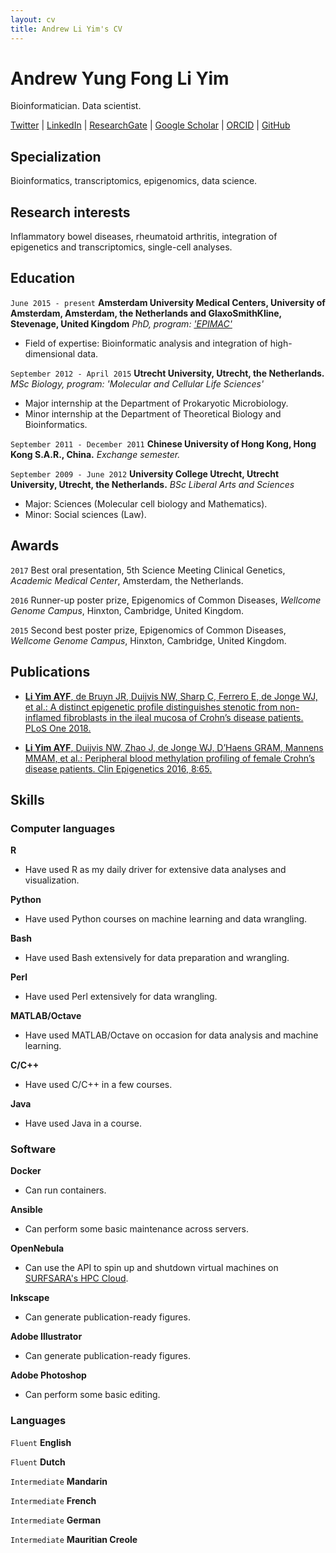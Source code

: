 ```yaml
---
layout: cv
title: Andrew Li Yim's CV
---
```

# Andrew Yung Fong Li Yim
Bioinformatician. Data scientist.

<div id="webaddress">
<a href="https://twitter.com/ndly91">Twitter</a>
  | <a href="https://www.linkedin.com/in/andrew-li-yim-840a10a0/">LinkedIn</a>
  | <a href="https://www.researchgate.net/profile/Andrew_Li_Yim">ResearchGate</a>
  | <a href="https://scholar.google.nl/citations?view_op=list_works&hl=en&user=4I7rgpUAAAAJ">Google Scholar</a>
  | <a href="https://orcid.org/0000-0002-0754-0953">ORCID</a>
  | <a href="https://github.com/ND91">GitHub</a>
</div>

## Specialization

Bioinformatics, transcriptomics, epigenomics, data science.


## Research interests

Inflammatory bowel diseases, rheumatoid arthritis, integration of epigenetics and transcriptomics, single-cell analyses.


## Education

`June 2015 - present`
__Amsterdam University Medical Centers, University of Amsterdam, Amsterdam, the Netherlands and GlaxoSmithKline, Stevenage, United Kingdom__
*PhD, program: ['EPIMAC'](https://cordis.europa.eu/project/rcn/193846/factsheet/en)*
* Field of expertise: Bioinformatic analysis and integration of high-dimensional data.

`September 2012 - April 2015`
__Utrecht University, Utrecht, the Netherlands.__
*MSc Biology, program: 'Molecular and Cellular Life Sciences'*
* Major internship at the Department of Prokaryotic Microbiology.
* Minor internship at the Department of Theoretical Biology and Bioinformatics.

`September 2011 - December 2011`
__Chinese University of Hong Kong, Hong Kong S.A.R., China.__
*Exchange semester.*

`September 2009 - June 2012`
__University College Utrecht, Utrecht University, Utrecht, the Netherlands.__
*BSc Liberal Arts and Sciences*
* Major: Sciences (Molecular cell biology and Mathematics).
* Minor: Social sciences (Law).


## Awards

`2017`
Best oral presentation, 5th Science Meeting Clinical Genetics, *Academic Medical Center*, Amsterdam, the Netherlands.

`2016`
Runner-up poster prize, Epigenomics of Common Diseases, *Wellcome Genome Campus*, Hinxton, Cambridge, United Kingdom.

`2015`
Second best poster prize, Epigenomics of Common Diseases, *Wellcome Genome Campus*, Hinxton, Cambridge, United Kingdom.


## Publications

* [__Li Yim AYF__, de Bruyn JR, Duijvis NW, Sharp C, Ferrero E, de Jonge WJ, et al.: A distinct epigenetic profile distinguishes stenotic from non-inflamed fibroblasts in the ileal mucosa of Crohn’s disease patients. PLoS One 2018.](https://clinicalepigeneticsjournal.biomedcentral.com/articles/10.1186/s13148-016-0230-5)

* [__Li Yim AYF__, Duijvis NW, Zhao J, de Jonge WJ, D’Haens GRAM, Mannens MMAM, et al.: Peripheral blood methylation profiling of female Crohn’s disease patients. Clin Epigenetics 2016, 8:65.](https://journals.plos.org/plosone/article/comments?id=10.1371/journal.pone.0209656)

## Skills

### Computer languages

__R__ 
* Have used R as my daily driver for extensive data analyses and visualization. 

__Python__ 
* Have used Python courses on machine learning and data wrangling. 

__Bash__
* Have used Bash extensively for data preparation and wrangling.

__Perl__
* Have used Perl extensively for data wrangling. 

__MATLAB/Octave__
* Have used MATLAB/Octave on occasion for data analysis and machine learning.

__C/C++__
* Have used C/C++ in a few courses.

__Java__
* Have used Java in a course.


### Software

__Docker__
* Can run containers.

__Ansible__
* Can perform some basic maintenance across servers.

__OpenNebula__
* Can use the API to spin up and shutdown virtual machines on [SURFSARA's HPC Cloud](https://userinfo.surfsara.nl/systems/hpc-cloud).

__Inkscape__
* Can generate publication-ready figures. 

__Adobe Illustrator__
* Can generate publication-ready figures. 

__Adobe Photoshop__ 
* Can perform some basic editing. 


### Languages

`Fluent`
__English__

`Fluent`
__Dutch__ 

`Intermediate`
__Mandarin__

`Intermediate`
__French__

`Intermediate`
__German__

`Intermediate`
__Mauritian Creole__

<!-- ### Footer

Last updated: January 2019 -->
